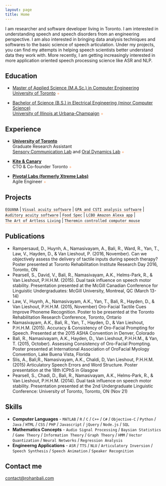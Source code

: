 ```yaml
---
layout: page
title: Home
---
```


<style>
.tooltip_templates { display: none; }


.toolTipUnderlineID {
	text-decoration: none;
    border-bottom: 1px solid #ffa268; 
}
.tooltipListClass li { 
	margin: 10px 0;
}

</style>

I am researcher and software developer living in Toronto. I am interested in understanding speech and speech disorders from an engineering perspective. I am also interested in bringing data analysis techniques and softwares to the basic science of speech articulation. Under my projects, you can find my attempts in helping speech scientists better understand data they work with. More recently, I am getting increasingly interested in more application oriented speech processing science like ASR and NLP.

## Education

* [Master of Applied Science (M.A.Sc.) in Computer Engineering <br> University of Toronto](https://www.ece.utoronto.ca/graduates/degree-programs/masc/) <span style="display: inline-block; color:#ffa268" class="tooltip" data-tooltip-content="#tooltip_uoft_edu_content">+</span>

<div class="tooltip_templates">
    <span class="tooltipListClass" id="tooltip_uoft_edu_content">
		Thesis : Mapping Acoustics to Kinematics in Speech <br>
		GPA : 3.7/4
    </span>
</div>

* [Bachelor of Science (B.S.) in Electrical Engineering (minor Computer Science) <br> University of Illinois at Urbana-Champaign](http://www.ece.illinois.edu/) <span style="display: inline-block; color:#ffa268" class="tooltip" data-tooltip-content="#tooltip_uofi_edu_content">+</span>

<div class="tooltip_templates">
    <span class="tooltipListClass" id="tooltip_uofi_edu_content">
		GPA : 3.5/4
    </span>
</div>


## Experience

* **[University of Toronto](https://www.ece.utoronto.ca/graduates/degree-programs/masc/)** <br> Graduate Research Assistant <br>[Sensory Communication Lab](http://individual.utoronto.ca/willy/) and [Oral Dynamics Lab](http://www.slp.utoronto.ca/faculty-and-staff/faculty/pascal-van-lieshout-ph-d/oraldynamicslab/about-us/) <span style="display: inline-block; color:#ffa268" class="tooltip" data-tooltip-content="#tooltip_uoft_exp_content">+</span>

<div class="tooltip_templates">
    <span class="tooltipListClass" id="tooltip_uoft_exp_content">
	    <ul>
	    	<li>Developed a novel method to map speech acoustics to speech articulatory movement by using a Vector Quantization (VQ) machine learning model in conjunction with graph search algorithms</li>
	    	<li>Collectedspeecharticulatorymovementandacousticsdatausingaelectromagneticarticulographymachine (EMA). My model performed upto 40 % better than existing solutions when analyzed on this data</li>
			<li>Used this computational model to empirically analyze speech planning and production models such as the TADA model and the DIVA model</li>
			<li>Created a machine learning model to achieve speech acoustic predictions from speech articulation data, and created a speech synthesizer to produce speech data from LPC coefficients</li>
		</ul>
	</span>
</div>

* **[Kite & Canary](http://kiteandcanary.com/home/)** <br> CTO & Co-founder Toronto <span style="display: inline-block; color:#ffa268" class="tooltip" data-tooltip-content="#tooltip_kandc_exp_content">+</span>


<div class="tooltip_templates">
    <span  class="tooltipListClass" id="tooltip_kandc_exp_content">
	    <ul>
	    	<li>Co-founded and led a healthcare software startup from infancy to producing 300k yearly revenue</li>
	    	<li>Led technical team and grew the team from two part-time to three full-time developers</li>
			<li>Planned project roadmap and supervised the development of iOS, WatchOS, Web and Server Side projects</li>
			<li>Collaborated with hospitals and researchers in Toronto to produce technical innovations in health care
by providing recording, hosting and analysis solutions for human kinematic and physiological data
</li>
		</ul>
	</span>
</div>

* **[Pivotal Labs (formerly Xtreme Labs)](https://pivotal.io/labs)** <br> Agile Engineer <span style="display: inline-block; color:#ffa268" class="tooltip" data-tooltip-content="#tooltip_xtreme_exp_content">+</span>

<div class="tooltip_templates">
    <span class="tooltipListClass" id="tooltip_xtreme_exp_content">
	    <ul>
	    	<li>Consulted leading businesses and banks in Canada & USA on iOS strategy and mobile app design</li>
	    	<li>Developed iOS applications and supervised a software development team of 4 people to produce software using Agile methodologies</li>
			<li>Planned project roadmap and supervised the development of iOS, WatchOS, Web and Server Side projects</li>
			<li>Responsible for emergency bug fixes for multiple projects on Web, iOS, Android and BlackBerry platforms</li>
		</ul>
	</span>
</div>

## Projects

<span style="display: inline-block" class="tooltip toolTipUnderlineID" data-tooltip-content="#tooltip_eguana_proj_content">`EGUANA`</span> <nowiki> | </nowiki>
<span style="display: inline-block" class="tooltip toolTipUnderlineID" data-tooltip-content="#tooltip_visual_proj_content">`Visual acuity software`</span> <nowiki> | </nowiki>
<span style="display: inline-block" class="tooltip toolTipUnderlineID" data-tooltip-content="#tooltip_gpa_proj_content">`GPA and CSTI analysis software`</span> <nowiki> | </nowiki>
<span style="display: inline-block" class="tooltip toolTipUnderlineID" data-tooltip-content="#tooltip_auditory_proj_content">`Auditory acuity software`</span> <nowiki> | </nowiki>
<span style="display: inline-block" class="tooltip toolTipUnderlineID" data-tooltip-content="#tooltip_foodSpec_proj_content">`Food Spec`</span> <nowiki> | </nowiki>
<span style="display: inline-block" class="tooltip toolTipUnderlineID" data-tooltip-content="#tooltip_lcbo_proj_content">`LCBO Amazon Alexa app`</span> <nowiki> | </nowiki>
<span style="display: inline-block" class="tooltip toolTipUnderlineID" data-tooltip-content="#tooltip_artofartless_proj_content">`The Art of Artless Living`</span> <nowiki> | </nowiki>
<span style="display: inline-block" class="tooltip toolTipUnderlineID" data-tooltip-content="#tooltip_theremin_proj_content">`Theremin controlled computer mouse`</span>



## Publications
* Rampersaud, D., Huynh, A., Namasivayam, A., Bali, R., Ward, R., Yan, T., Law, V., Hayden, D., & Van Lieshout, P. (2016, November). Can we objectively assess the delivery of tactile inputs during speech therapy? Poster presented at Toronto Rehabilitation Institute Research Day 2016, Toronto, ON
* Pearsell, S., David, V., Bali, R., Namasivayam, A.K., Helms-Park, R., & Van Lieshout, P.H.H.M. (2015). Dual task influence on speech motor stability. Presentation presented at the McGill Canadian Conference for Linguistic Undergraduates: McGill University, Montreal, QC (March 13-14)
* Law, V., Huynh, A., Namasivayam, A.K., Yan, T., Bali, R., Hayden, D., & Van Lieshout, P.H.H.M. (2015, November) Oro-Facial Tactile Cues Improve Phoneme Recognition. Poster to be presented at the Toronto Rehabilitation Research Conference, Toronto, Ontario
* Namasivayam, A.K., Bali, R., Yan, T., Hayden, D., & Van Lieshout, P.H.H.M. (2015). Accuracy & Consistency of Oro-Facial Prompting for Speech. Presented at the 2015 ASHA Convention in Denver, Colorado
* Bali, R., Namasivayam, A.K., Hayden, D., Van Lieshout, P.H.H.M., & Yan, T. (2015, October). Assessing Consistency of Oro-Facial Prompting. Poster presented at International Association of OroFacial Myology Convention, Lake Buena Vista, Florida
* Slis, A., Bali,R., Namasivayam, A.K., Chaldi, D, Van Lieshout, P.H.H.M. (2015) Articulatory Speech Errors and Word Structure. Poster presentation at the 18th ICPhS in Glasgow
* Pearsell, S., Chadi, D., Bali, R., Namasivayam, A.K., Helms-Park, R., & Van Lieshout, P.H.H.M. (2014). Dual task influence on speech motor stability. Presentation presented at the 2nd Undergraduate Linguistic Conference: University of Toronto, Toronto, ON (Nov 21)

## Skills

* **Computer Languages** - `MATLAB` / `R` / `C` / `C++` / `C#` / `Objective-C` / `Python` / `Java` / `HTML` / `CSS` / `PHP` / `Javascript` / `jQuery` / `Node.js` / `SQL`
* **Mathematics Concepts** - `Audio Signal Processing` / `Baysian Statistics` / `Game Theory` / `Information Theory` / `Graph Theory` / `HMM` / `Vector Quantization` / `Neural Networks` / `Regression Analysis`
* **Engineerng Applications** - `ASR` / `TTS` / `NLU` / `Articulatory Inversion` / `Speech Synthesis` / `Speech Animation` / `Speaker Recognition`

<!-- ## Achievements


* [**This is my first achievement**](#) 
   
   Proin pellentesque malesuada mauris, quis aliquam augue vestibulum ac. Vestibulum ut feugiat nibh. Sed faucibus felis purus, sed convallis leo dictum vehicula.

***

* [**This is my second achievement**](#) 

    Proin pellentesque malesuada mauris, quis aliquam augue vestibulum ac. Vestibulum ut feugiat nibh. Sed faucibus felis purus, sed convallis leo dictum vehicula.

***

* [**This is my third achievement**](#) 

   Proin pellentesque malesuada mauris, quis aliquam augue vestibulum ac. Vestibulum ut feugiat nibh. Sed faucibus felis purus, sed convallis leo dictum vehicula -->


## Contact me

contact@rohanbali.com


<div class="tooltip_templates">
    <span class="tooltipListClass" id="tooltip_eguana_proj_content">
    	Oral Dynamics Lab at the University of Toronto (Present) <br><br>
	    Software package for speech acoustics and kinematic analysis, used globally by Speech Language Pathologists
	</span>
</div>


<div class="tooltip_templates">
    <span class="tooltipListClass" id="tooltip_visual_proj_content">
    	Dr. Roslyn Ward at the The University of Western Australia (2015) <br><br>
    	Computer vision tracking and software package for psychological test of visual perception
	</span>
</div>

<div class="tooltip_templates">
    <span class="tooltipListClass" id="tooltip_gpa_proj_content">
    	The Prompt Institute (2015)<br><br>
    	Recorded speech therapist’s hand and participant’s speech articulator movements using AG501 machine, and analyzed data using Generalized procrustes analysis (GPA) and Cyclic spatiotemporal index (CSTI) analysis
	</span>
</div>

<div class="tooltip_templates">
    <span class="tooltipListClass" id="tooltip_auditory_proj_content">
    	 Dr. Yana Yunusova at the University of Toronto (2015)<br><br>
    	 Software package for psychological test for auditory perception
	</span>
</div>

<div class="tooltip_templates">
    <span class="tooltipListClass" id="tooltip_foodSpec_proj_content">
    	A nutrition visualization iOS app and website
	</span>
</div>

<div class="tooltip_templates">
    <span class="tooltipListClass" id="tooltip_lcbo_proj_content">
    	Speech recognition retail software used to search through the LCBO product list
	</span>
</div>

<div class="tooltip_templates">
    <span class="tooltipListClass" id="tooltip_artofartless_proj_content">
    	Blog
	</span>
</div>

<div class="tooltip_templates">
    <span class="tooltipListClass" id="tooltip_theremin_proj_content">
    	University of Illinois Urbana-Champaign<br><br>
    	Senior Project
	</span>
</div>

